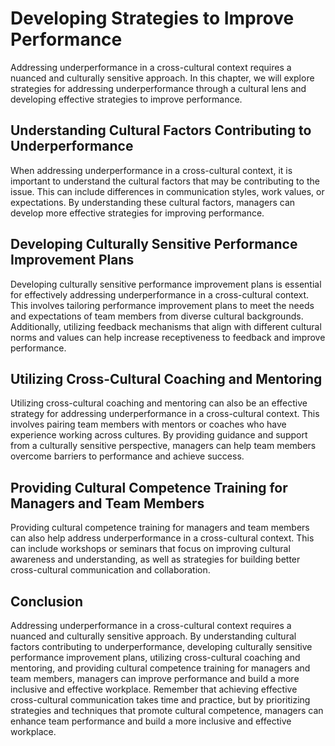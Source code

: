 # Developing Strategies to Improve Performance

Addressing underperformance in a cross-cultural context requires a nuanced and culturally sensitive approach. In this chapter, we will explore strategies for addressing underperformance through a cultural lens and developing effective strategies to improve performance.

Understanding Cultural Factors Contributing to Underperformance
---------------------------------------------------------------

When addressing underperformance in a cross-cultural context, it is important to understand the cultural factors that may be contributing to the issue. This can include differences in communication styles, work values, or expectations. By understanding these cultural factors, managers can develop more effective strategies for improving performance.

Developing Culturally Sensitive Performance Improvement Plans
-------------------------------------------------------------

Developing culturally sensitive performance improvement plans is essential for effectively addressing underperformance in a cross-cultural context. This involves tailoring performance improvement plans to meet the needs and expectations of team members from diverse cultural backgrounds. Additionally, utilizing feedback mechanisms that align with different cultural norms and values can help increase receptiveness to feedback and improve performance.

Utilizing Cross-Cultural Coaching and Mentoring
-----------------------------------------------

Utilizing cross-cultural coaching and mentoring can also be an effective strategy for addressing underperformance in a cross-cultural context. This involves pairing team members with mentors or coaches who have experience working across cultures. By providing guidance and support from a culturally sensitive perspective, managers can help team members overcome barriers to performance and achieve success.

Providing Cultural Competence Training for Managers and Team Members
--------------------------------------------------------------------

Providing cultural competence training for managers and team members can also help address underperformance in a cross-cultural context. This can include workshops or seminars that focus on improving cultural awareness and understanding, as well as strategies for building better cross-cultural communication and collaboration.

Conclusion
----------

Addressing underperformance in a cross-cultural context requires a nuanced and culturally sensitive approach. By understanding cultural factors contributing to underperformance, developing culturally sensitive performance improvement plans, utilizing cross-cultural coaching and mentoring, and providing cultural competence training for managers and team members, managers can improve performance and build a more inclusive and effective workplace. Remember that achieving effective cross-cultural communication takes time and practice, but by prioritizing strategies and techniques that promote cultural competence, managers can enhance team performance and build a more inclusive and effective workplace.

